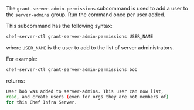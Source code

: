 The `grant-server-admin-permissions` subcommand is used to add a user to
the `server-admins` group. Run the command once per user added.

This subcommand has the following syntax:

``` bash
chef-server-ctl grant-server-admin-permissions USER_NAME
```

where `USER_NAME` is the user to add to the list of server
administrators.

For example:

``` bash
chef-server-ctl grant-server-admin-permissions bob
```

returns:

``` bash
User bob was added to server-admins. This user can now list,
read, and create users (even for orgs they are not members of)
for this Chef Infra Server.
```